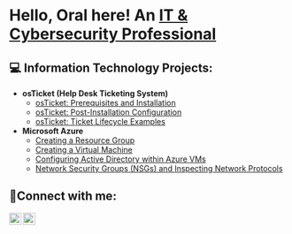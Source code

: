 <h1>Hello, Oral here! An <a href="https://linkedin.com/in/oraljr">IT & Cybersecurity Professional</a>

<h2>💻 Information Technology Projects:</h2>

- <b>osTicket (Help Desk Ticketing System)</b>
  - [osTicket: Prerequisites and Installation](https://github.com/oraljr/osticket-prereqs)
  - [osTicket: Post-Installation Configuration](https://github.com/oraljr/post-install-config)
  - [osTicket: Ticket Lifecycle Examples](https://github.com/oraljr/ticket-lifecycle)
- <b>Microsoft Azure</b>
  - [Creating a Resource Group](https://github.com/oraljr/rg-setup)
  - [Creating a Virtual Machine](https://github.com/oraljr/vm-setup)
  - [Configuring Active Directory within Azure VMs](https://github.com/oraljr/configure-ad)
  - [Network Security Groups (NSGs) and Inspecting Network Protocols](https://github.com/oraljr/azure-network-protocols)

<h2>📲Connect with me:</h2>

[<img align="left" alt="Josh | LinkedIn" width="22px" src="https://cdn.jsdelivr.net/npm/simple-icons@v3/icons/linkedin.svg" />][linkedin]
[<img align="left" alt="Josh | Instagram" width="22px" src="https://cdn.jsdelivr.net/npm/simple-icons@v3/icons/instagram.svg" />][instagram]

[instagram]: https://www.instagram.com/itsreallyoral
[linkedin]: https://linkedin.com/in/oraljr
